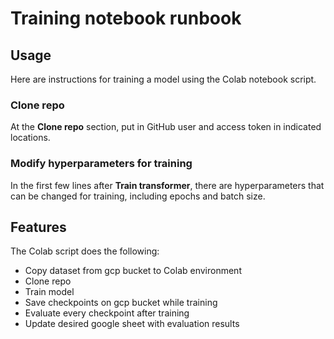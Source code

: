 # Training notebook runbook

## Usage

Here are instructions for training a model using the Colab notebook script.

### Clone repo
At the **Clone repo** section, put in GitHub user and access token in indicated locations.

### Modify hyperparameters for training
In the first few lines after **Train transformer**, there are hyperparameters that can be changed for training, including epochs and batch size.

## Features

The Colab script does the following:
- Copy dataset from gcp bucket to Colab environment 
- Clone repo
- Train model
- Save checkpoints on gcp bucket while training
- Evaluate every checkpoint after training
- Update desired google sheet with evaluation results
